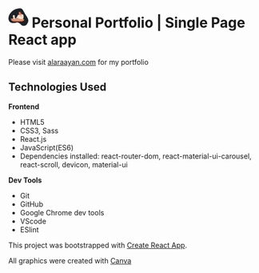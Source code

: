 # <img src="src/assets/images/alara.png" alt="graphic image" style="height:40px; width:40px"/> Personal Portfolio | Single Page React app 

Please visit [alaraayan.com](https://www.alaraayan.com) for my portfolio

## Technologies Used

**Frontend**

- HTML5
- CSS3, Sass 
- React.js
- JavaScript(ES6)
- Dependencies installed: react-router-dom, react-material-ui-carousel, react-scroll, devicon, material-ui


**Dev Tools**

- Git
- GitHub
- Google Chrome dev tools
- VScode
- ESlint


This project was bootstrapped with [Create React App](https://github.com/facebook/create-react-app).

All graphics were created with [Canva](https://www.canva.com/)



